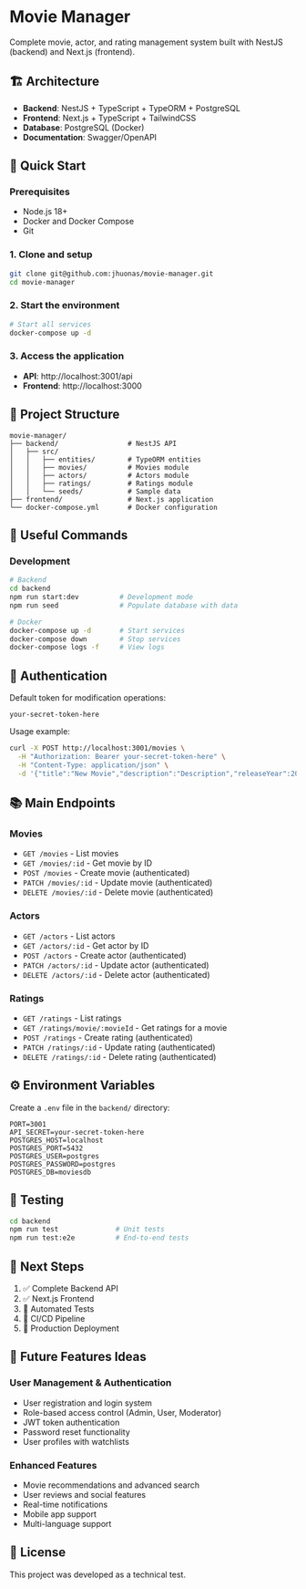 # Movie Manager

Complete movie, actor, and rating management system built with NestJS (backend) and Next.js (frontend).

## 🏗️ Architecture

- **Backend**: NestJS + TypeScript + TypeORM + PostgreSQL
- **Frontend**: Next.js + TypeScript + TailwindCSS
- **Database**: PostgreSQL (Docker)
- **Documentation**: Swagger/OpenAPI

## 🚀 Quick Start

### Prerequisites
- Node.js 18+
- Docker and Docker Compose
- Git

### 1. Clone and setup
```bash
git clone git@github.com:jhuonas/movie-manager.git
cd movie-manager
```

### 2. Start the environment
```bash
# Start all services
docker-compose up -d
```

### 3. Access the application
- **API**: http://localhost:3001/api
- **Frontend**: http://localhost:3000

## 📁 Project Structure

```
movie-manager/
├── backend/                 # NestJS API
│   ├── src/
│   │   ├── entities/        # TypeORM entities
│   │   ├── movies/          # Movies module
│   │   ├── actors/          # Actors module
│   │   ├── ratings/         # Ratings module
│   │   └── seeds/           # Sample data
├── frontend/                # Next.js application
└── docker-compose.yml       # Docker configuration
```

## 🔧 Useful Commands

### Development
```bash
# Backend
cd backend
npm run start:dev          # Development mode
npm run seed               # Populate database with data

# Docker
docker-compose up -d       # Start services
docker-compose down        # Stop services
docker-compose logs -f     # View logs
```

## 🔐 Authentication

Default token for modification operations:
```
your-secret-token-here
```

Usage example:
```bash
curl -X POST http://localhost:3001/movies \
  -H "Authorization: Bearer your-secret-token-here" \
  -H "Content-Type: application/json" \
  -d '{"title":"New Movie","description":"Description","releaseYear":2024,"genre":"Action"}'
```

## 📚 Main Endpoints

### Movies
- `GET /movies` - List movies
- `GET /movies/:id` - Get movie by ID
- `POST /movies` - Create movie (authenticated)
- `PATCH /movies/:id` - Update movie (authenticated)
- `DELETE /movies/:id` - Delete movie (authenticated)

### Actors
- `GET /actors` - List actors
- `GET /actors/:id` - Get actor by ID
- `POST /actors` - Create actor (authenticated)
- `PATCH /actors/:id` - Update actor (authenticated)
- `DELETE /actors/:id` - Delete actor (authenticated)

### Ratings
- `GET /ratings` - List ratings
- `GET /ratings/movie/:movieId` - Get ratings for a movie
- `POST /ratings` - Create rating (authenticated)
- `PATCH /ratings/:id` - Update rating (authenticated)
- `DELETE /ratings/:id` - Delete rating (authenticated)

## ⚙️ Environment Variables

Create a `.env` file in the `backend/` directory:

```env
PORT=3001
API_SECRET=your-secret-token-here
POSTGRES_HOST=localhost
POSTGRES_PORT=5432
POSTGRES_USER=postgres
POSTGRES_PASSWORD=postgres
POSTGRES_DB=moviesdb
```

## 🧪 Testing

```bash
cd backend
npm run test              # Unit tests
npm run test:e2e          # End-to-end tests
```

## 🚀 Next Steps

1. ✅ Complete Backend API
2. ✅ Next.js Frontend
3. 🔄 Automated Tests
4. 🔄 CI/CD Pipeline
5. 🔄 Production Deployment

## 🚀 Future Features Ideas

### User Management & Authentication
- User registration and login system
- Role-based access control (Admin, User, Moderator)
- JWT token authentication
- Password reset functionality
- User profiles with watchlists

### Enhanced Features
- Movie recommendations and advanced search
- User reviews and social features
- Real-time notifications
- Mobile app support
- Multi-language support

## 📄 License

This project was developed as a technical test. 